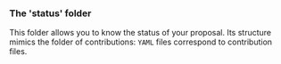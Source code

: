### The 'status' folder

This folder allows you to know the status of your proposal. Its structure mimics the folder of contributions: `YAML` files correspond to contribution files.
